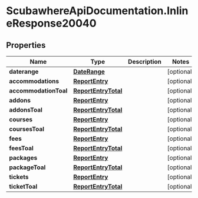 # ScubawhereApiDocumentation.InlineResponse20040

## Properties
Name | Type | Description | Notes
------------ | ------------- | ------------- | -------------
**daterange** | [**DateRange**](DateRange.md) |  | [optional] 
**accommodations** | [**ReportEntry**](ReportEntry.md) |  | [optional] 
**accommodationToal** | [**ReportEntryTotal**](ReportEntryTotal.md) |  | [optional] 
**addons** | [**ReportEntry**](ReportEntry.md) |  | [optional] 
**addonsToal** | [**ReportEntryTotal**](ReportEntryTotal.md) |  | [optional] 
**courses** | [**ReportEntry**](ReportEntry.md) |  | [optional] 
**coursesToal** | [**ReportEntryTotal**](ReportEntryTotal.md) |  | [optional] 
**fees** | [**ReportEntry**](ReportEntry.md) |  | [optional] 
**feesToal** | [**ReportEntryTotal**](ReportEntryTotal.md) |  | [optional] 
**packages** | [**ReportEntry**](ReportEntry.md) |  | [optional] 
**packageToal** | [**ReportEntryTotal**](ReportEntryTotal.md) |  | [optional] 
**tickets** | [**ReportEntry**](ReportEntry.md) |  | [optional] 
**ticketToal** | [**ReportEntryTotal**](ReportEntryTotal.md) |  | [optional] 


